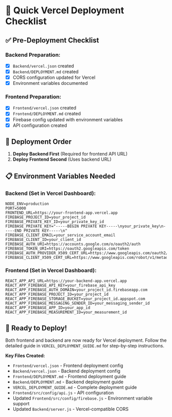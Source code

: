 # 🚀 Quick Vercel Deployment Checklist

## ✅ Pre-Deployment Checklist

### Backend Preparation:
- [x] `Backend/vercel.json` created
- [x] `Backend/DEPLOYMENT.md` created
- [x] CORS configuration updated for Vercel
- [x] Environment variables documented

### Frontend Preparation:
- [x] `Frontend/vercel.json` created
- [x] `Frontend/DEPLOYMENT.md` created
- [x] Firebase config updated with environment variables
- [x] API configuration created

## 🎯 Deployment Order

1. **Deploy Backend First** (Required for frontend API URL)
2. **Deploy Frontend Second** (Uses backend URL)

## 📋 Environment Variables Needed

### Backend (Set in Vercel Dashboard):
```
NODE_ENV=production
PORT=5000
FRONTEND_URL=https://your-frontend-app.vercel.app
FIREBASE_PROJECT_ID=your_project_id
FIREBASE_PRIVATE_KEY_ID=your_private_key_id
FIREBASE_PRIVATE_KEY="-----BEGIN PRIVATE KEY-----\nyour_private_key\n-----END PRIVATE KEY-----\n"
FIREBASE_CLIENT_EMAIL=your_service_account_email
FIREBASE_CLIENT_ID=your_client_id
FIREBASE_AUTH_URI=https://accounts.google.com/o/oauth2/auth
FIREBASE_TOKEN_URI=https://oauth2.googleapis.com/token
FIREBASE_AUTH_PROVIDER_X509_CERT_URL=https://www.googleapis.com/oauth2/v1/certs
FIREBASE_CLIENT_X509_CERT_URL=https://www.googleapis.com/robot/v1/metadata/x509/your_service_account_email
```

### Frontend (Set in Vercel Dashboard):
```
REACT_APP_API_URL=https://your-backend-app.vercel.app
REACT_APP_FIREBASE_API_KEY=your_firebase_api_key
REACT_APP_FIREBASE_AUTH_DOMAIN=your_project_id.firebaseapp.com
REACT_APP_FIREBASE_PROJECT_ID=your_project_id
REACT_APP_FIREBASE_STORAGE_BUCKET=your_project_id.appspot.com
REACT_APP_FIREBASE_MESSAGING_SENDER_ID=your_messaging_sender_id
REACT_APP_FIREBASE_APP_ID=your_app_id
REACT_APP_FIREBASE_MEASUREMENT_ID=your_measurement_id
```

## 🚀 Ready to Deploy!

Both frontend and backend are now ready for Vercel deployment. Follow the detailed guide in `VERCEL_DEPLOYMENT_GUIDE.md` for step-by-step instructions.

**Key Files Created:**
- `Frontend/vercel.json` - Frontend deployment config
- `Backend/vercel.json` - Backend deployment config
- `Frontend/DEPLOYMENT.md` - Frontend deployment guide
- `Backend/DEPLOYMENT.md` - Backend deployment guide
- `VERCEL_DEPLOYMENT_GUIDE.md` - Complete deployment guide
- `Frontend/src/config/api.js` - API configuration
- Updated `Frontend/src/config/firebase.js` - Environment variable support
- Updated `Backend/server.js` - Vercel-compatible CORS
